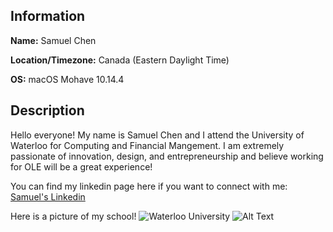 ## Information
**Name:** Samuel Chen


**Location/Timezone:** Canada (Eastern Daylight Time)


**OS:** macOS Mohave 10.14.4



## Description
Hello everyone! My name is Samuel Chen and I attend the University of Waterloo for Computing and Financial Mangement. 
I am extremely passionate of innovation, design, and entrepreneurship and believe working for OLE will be a great experience!

You can find my linkedin page here if you want to connect with me: [Samuel's Linkedin](https://www.linkedin.com/in/samuelgychen/)

Here is a picture of my school!
![Waterloo University](https://i.cbc.ca/1.2955245.1423777526!/fileImage/httpImage/image.jpg_gen/derivatives/16x9_780/university-of-waterloo.jpg)
![Alt Text](https://media.giphy.com/media/Cmr1OMJ2FN0B2/giphy.gif)
